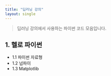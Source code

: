 ```yaml
---
title: "딥러닝 강의"
layout: single
---
```

> 딥러닝 강의에서 사용하는 파이썬 코드 모음입니다.

## 1. 헬로 파이썬
* 1.1 파이썬 자료형
* 1.2 넘파이
* 1.3 Matplotlib
